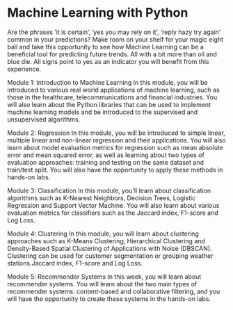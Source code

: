 # Machine Learning with Python

Are the phrases ‘it is certain’, ‘yes you may rely on it’, ‘reply hazy try again’ common in your predictions? Make room on your shelf for your magic eight ball and take this opportunity to see how Machine Learning can be a beneficial tool for predicting future trends. All with a bit more than oil and blue die. All signs point to yes as an indicator you will benefit from this experience.

Module 1: Introduction to Machine Learning
In this module, you will be introduced to various real world applications of machine learning, such as those in the healthcare, telecommunications and financial industries. You will also learn about the Python libraries that can be used to implement machine learning models and be introduced to the supervised and unsupervised algorithms.

Module 2: Regression
In this module, you will be introduced to simple linear, multiple linear and non-linear regression and their applications. You will also learn about model evaluation metrics for regression such as mean absolute error and mean squared error, as well as learning about two types of evaluation approaches: training and testing on the same dataset and train/test split. You will also have the opportunity to apply these methods in hands-on labs.

Module 3: Classification
In this module, you'll learn about classification algorithms such as K-Nearest Neighbors, Decision Trees, Logistic Regression and Support Vector Machine. You will also learn about various evaluation metrics for classifiers such as the Jaccard index, F1-score and Log Loss.

Module 4: Clustering
In this module, you will learn about clustering approaches such as K-Means Clustering, Hierarchical Clustering and Density-Based Spatial Clustering of Applications with Noise (DBSCAN). Clustering can be used for customer segmentation or grouping weather stations.Jaccard index, F1-score and Log Loss.

Module 5: Recommender Systems
In this week, you will learn about recommender systems. You will learn about the two main types of recommender systems: content-based and collaborative filtering, and you will have the opportunity to create these systems in the hands-on labs.